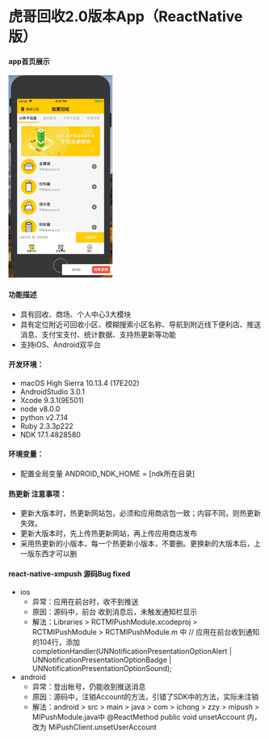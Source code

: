 # 虎哥回收2.0版本App（ReactNative版）
<h4>app首页展示</h4>
<img src='./虎哥首页展示.gif' />
<h4>功能描述</h4>
<ul>
    <li>具有回收、商场、个人中心3大模块</li>
    <li>具有定位附近可回收小区、模糊搜索小区名称、导航到附近线下便利店、推送消息、支付宝支付、统计数据、支持热更新等功能</li>
    <li>支持iOS、Android双平台</li>
</ul>
<h4>开发环境：</h4>
<ul>
    <li>macOS High Sierra 10.13.4 (17E202)</li>
    <li>AndroidStudio 3.0.1</li>
    <li>Xcode 9.3.1(9E501)</li>
    <li>node v8.0.0</li>
    <li>python v2.7.14</li>
    <li>Ruby 2.3.3p222</li>
    <li>NDK 17.1.4828580</li>
</ul>

<h4>环境变量：</h4>
<ul>
    <li>配置全局变量 ANDROID_NDK_HOME = [ndk所在目录]</li>
</ul>

<h4>热更新 注意事项：</h4>
<ul>
    <li>更新大版本时，热更新网站包，必须和应用商店包一致；内容不同，则热更新失效。</li>
    <li>更新大版本时，先上传热更新网站，再上传应用商店发布</li>
    <li>采用热更新的小版本，每一个热更新小版本，不要删。更换新的大版本后，上一版东西才可以删</li>
</ul>

<h4>react-native-xmpush 源码Bug fixed</h4>
<ul>
    <li>ios
        <ul>
            <li>异常：应用在前台时，收不到推送</li>
            <li>原因：源码中，前台 收到消息后，未触发通知栏显示</li>
            <li>解法：Libraries > RCTMIPushModule.xcodeproj > RCTMIPushModule > RCTMIPushModule.m 中 // 应用在前台收到通知的104行，添加 completionHandler(UNNotificationPresentationOptionAlert | UNNotificationPresentationOptionBadge | UNNotificationPresentationOptionSound);</li>
        </ul>
    </li>
    <li>
        android
        <ul>
            <li>异常：登出帐号，仍能收到推送消息</li>
            <li>原因：源码中，注销Account的方法，引错了SDK中的方法，实际未注销</li>
            <li>解法：android > src > main > java > com > ichong > zzy > mipush > MIPushModule.java中 @ReactMethod public void unsetAccount 内，改为 MiPushClient.unsetUserAccount  </li>
        </ul>
    </li>
</ul>

<br/>